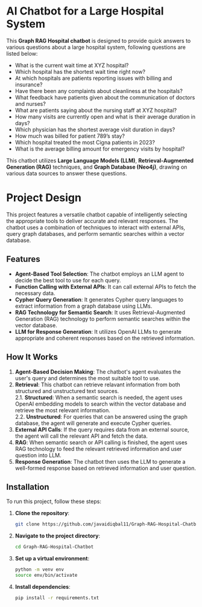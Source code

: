 # AI Chatbot for a Large Hospital System

This **Graph RAG Hospital chatbot** is designed to provide quick answers to various questions about a large hospital system, following questions are listed below:

- What is the current wait time at XYZ hospital?
- Which hospital has the shortest wait time right now?
- At which hospitals are patients reporting issues with billing and insurance?
- Have there been any complaints about cleanliness at the hospitals?
- What feedback have patients given about the communication of doctors and nurses?
- What are patients saying about the nursing staff at XYZ hospital?
- How many visits are currently open and what is their average duration in days?
- Which physician has the shortest average visit duration in days?
- How much was billed for patient 789’s stay?
- Which hospital treated the most Cigna patients in 2023?
- What is the average billing amount for emergency visits by hospital?

This chatbot utilizes **Large Language Models (LLM)**, **Retrieval-Augmented Generation (RAG)** techniques, and **Graph Database (Neo4j)**, drawing on various data sources to answer these questions.

# Project Design

This project features a versatile chatbot capable of intelligently selecting the appropriate tools to deliver accurate and relevant responses. The chatbot uses a combination of techniques to interact with external APIs, query graph databases, and perform semantic searches within a vector database.

## Features

- **Agent-Based Tool Selection**: The chatbot employs an LLM agent to decide the best tool to use for each query.
- **Function Calling with External APIs**: It can call external APIs to fetch the necessary data.
- **Cypher Query Generation**: It generates Cypher query languages to extract information from a graph database using LLMs.
- **RAG Technology for Semantic Search**: It uses Retrieval-Augmented Generation (RAG) technology to perform semantic searches within the vector database.
- **LLM for Response Generation**: It utilizes OpenAI LLMs to generate appropriate and coherent responses based on the retrieved information.

## How It Works

1. **Agent-Based Decision Making**: The chatbot's agent evaluates the user's query and determines the most suitable tool to use.
2. **Retrieval**: This chatbot can retrieve relavant information from both structured and unstructured text sources.<br>
   2.1. **Structured**: When a semantic search is needed, the agent uses OpenAI embedding models to search within the vector database and retrieve the most relevant information.<br>
   2.2. **Unstructured**: For queries that can be answered using the graph database, the agent will generate and execute Cypher queries.<br>
3. **External API Calls**: If the query requires data from an external source, the agent will call the relevant API and fetch the data.
4. **RAG**: When semantic search or API calling is finished, the agent uses RAG technology to feed the relevant retrieved information and user question into LLM. 
5. **Response Generation**: The chatbot then uses the LLM to generate a well-formed response based on retrieved information and user question.


## Installation

To run this project, follow these steps:

1. **Clone the repository**:
    ```sh
    git clone https://github.com/javaidiqbal11/Graph-RAG-Hospital-Chatbot.git
    ```

2. **Navigate to the project directory**:
    ```sh
    cd Graph-RAG-Hospital-Chatbot
    ```

3. **Set up a virtual environment**:
    ```sh
    python -m venv env
    source env/bin/activate  
    ```

4. **Install dependencies**:
    ```sh
    pip install -r requirements.txt
    ```
